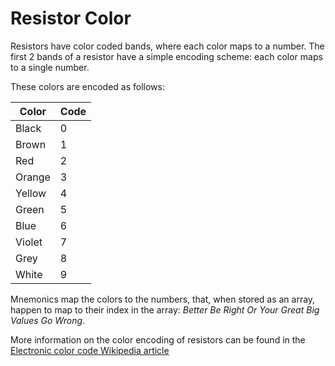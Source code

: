 # Resistor Color

Resistors have color coded bands, where each color maps to a number. The first 2 bands of a resistor have a simple encoding scheme: each color maps to a single number.

These colors are encoded as follows:

| Color | Code |
| --- | --- |
| Black | 0 |
| Brown | 1 |
| Red | 2 |
| Orange | 3 |
| Yellow | 4 |
| Green | 5 |
| Blue | 6 |
| Violet | 7 |
| Grey | 8 |
| White | 9 |

Mnemonics map the colors to the numbers, that, when stored as an array, happen to map to their index in the array: *Better Be Right Or Your Great Big Values Go Wrong*.

More information on the color encoding of resistors can be found in the [Electronic color code Wikipedia article](https://en.wikipedia.org/wiki/Electronic_color_code)